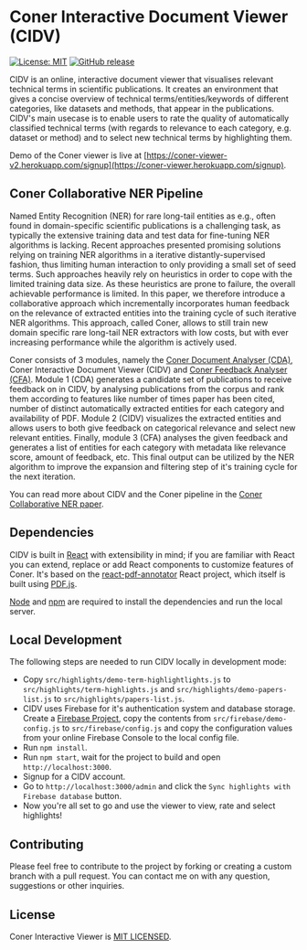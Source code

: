 # Coner Interactive Document Viewer (CIDV)
[![License: MIT](https://img.shields.io/badge/License-MIT-green.svg)](https://opensource.org/licenses/MIT)
[![GitHub release](https://img.shields.io/github/release/vliegenthart/coner_interactive_viewer.svg)](https://github.com/vliegenthart/coner_interactive_viewer/releases)



CIDV is an online, interactive document viewer that visualises relevant technical terms in scientific publications. It creates an environment that gives a concise overview of technical terms/entities/keywords of different categories, like datasets and methods, that appear in the publications. CIDV's main usecase is to enable users to rate the quality of automatically classified technical terms (with regards to relevance to each category, e.g. dataset or method) and to select new technical terms by highlighting them.

Demo of the Coner viewer is live at [https://coner-viewer-v2.herokuapp.com/signup](https://coner-viewer.herokuapp.com/signup).

## Coner Collaborative NER Pipeline
Named Entity Recognition (NER) for rare long-tail entities as e.g., often found in domain-specific scientific publications is a challenging task, as typically the extensive training data and test data for fine-tuning NER algorithms is lacking. Recent approaches presented promising solutions relying on training NER algorithms in a iterative distantly-supervised fashion, thus limiting human interaction to only providing a small set of seed terms. Such approaches heavily rely on heuristics in order to cope with the limited training data size. As these heuristics are prone to failure, the overall achievable performance is limited. In this paper, we therefore introduce a collaborative approach which incrementally incorporates human feedback on the relevance of extracted entities into the training cycle of such iterative NER algorithms. This approach, called Coner, allows to still train new domain specific rare long-tail NER extractors with low costs, but with ever increasing performance while the algorithm is actively used. 

Coner consists of 3 modules, namely the [Coner Document Analyser (CDA)](https://github.com/vliegenthart/coner_document_analyser), Coner Interactive Document Viewer (CIDV) and [Coner Feedback Analyser (CFA)](https://github.com/vliegenthart/coner_feedback_analyser). Module 1 (CDA) generates a candidate set of publications to receive feedback on in CIDV, by analysing publications from the corpus and rank them according to features like number of times paper has been cited, number of distinct automatically extracted entities for each category and availability of PDF. Module 2 (CIDV) visualizes the extracted entities and allows users to both give feedback on categorical relevance and select new relevant entities. Finally, module 3 (CFA) analyses the given feedback and generates a list of entities for each category with metadata like relevance score, amount of feedback, etc. This final output can be utilized by the NER algorithm to improve the expansion and filtering step of it's training cycle for the next iteration.

You can read more about CIDV and the Coner pipeline in the [Coner Collaborative NER paper](https://github.com/vliegenthart/coner_interactive_viewer/blob/master/public/pdf/coner.pdf).

## Dependencies
CIDV is built in [React](https://github.com/facebook/react) with extensibility in mind; if you are familiar with React you can extend, replace or add React components to customize features of Coner. It's based on the [react-pdf-annotator](https://github.com/agentcooper/react-pdf-annotator) React project, which itself is built using [PDF.js](https://github.com/mozilla/pdf.js).

[Node](https://github.com/nodejs/node) and [npm](https://github.com/npm/npm) are required to install the dependencies and run the local server.

## Local Development
The following steps are needed to run CIDV locally in development mode:
- Copy `src/highlights/demo-term-highlightlights.js` to `src/highlights/term-highlights.js` and `src/highlights/demo-papers-list.js` to `src/highlights/papers-list.js`. 
- CIDV uses Firebase for it's authentication system and database storage. Create a [Firebase Project](https://firebase.google.com/), copy the contents from `src/firebase/demo-config.js` to `src/firebase/config.js` and copy the configuration values from your online Firebase Console to the local config file.
- Run `npm install`.
- Run `npm start`, wait for the project to build and open `http://localhost:3000`.
- Signup for a CIDV account.
- Go to `http://localhost:3000/admin` and click the `Sync highlights with Firebase database` button.
- Now you're all set to go and use the viewer to view, rate and select highlights!

## Contributing
Please feel free to contribute to the project by forking or creating a custom branch with a pull request. You can contact me on with any question, suggestions or other inquiries.

## License
Coner Interactive Viewer is [MIT LICENSED](https://github.com/vliegenthart/coner_interactive_viewer/blob/master/LICENSE).